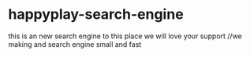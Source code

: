 # happyplay-search-engine
this is an new search engine to this place we will love your support
//we making and search engine small and fast 
